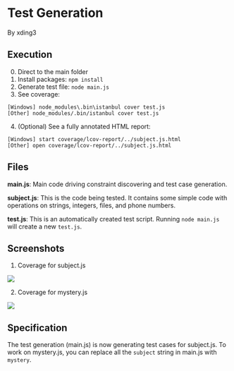 # Test Generation #
By xding3

## Execution ##
0. Direct to the main folder
1. Install packages:  `npm install`  
2. Generate test file: `node main.js`
3. See coverage: 
```
[Windows] node_modules\.bin\istanbul cover test.js
[Other] node_modules/.bin/istanbul cover test.js
```
4. (Optional) See a fully annotated HTML report: 
```
[Windows] start coverage/lcov-report/../subject.js.html 
[Other] open coverage/lcov-report/../subject.js.html
```
## Files ##

 **main.js**: Main code driving constraint discovering and test case generation.

 **subject.js**: This is the code being tested. It contains some simple code with operations on strings, integers, files, and phone numbers.

 **test.js**: This is an automatically created test script. Running `node main.js` will create a new `test.js`.

## Screenshots ##
1. Coverage for subject.js

![](https://github.com/DinMouMou/Test-Generation/blob/master/Screenshot/subject.png)

2. Coverage for mystery.js

![](https://github.com/DinMouMou/Test-Generation/blob/master/Screenshot/mystery.png)


## Specification ##
The test generation (main.js) is now generating test cases for subject.js. To work on mystery.js, you can replace all the `subject` string in main.js with `mystery`.


